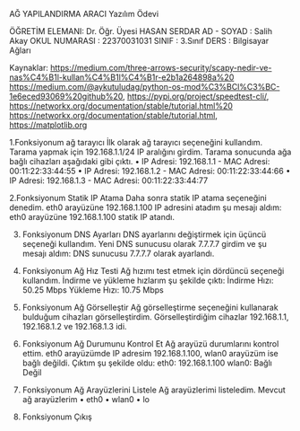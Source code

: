 AĞ YAPILANDIRMA ARACI
Yazılım Ödevi


ÖĞRETİM ELEMANI: Dr. Öğr. Üyesi HASAN SERDAR
AD - SOYAD : Salih Akay
OKUL NUMARASI : 22370031031
SINIF : 3.Sınıf
DERS : Bilgisayar Ağları



Kaynaklar:   https://medium.com/three-arrows-security/scapy-nedir-ve-nas%C4%B1l-kullan%C4%B1l%C4%B1r-e2b1a264898a%20
https://medium.com/@aykutuludag/python-os-mod%C3%BCl%C3%BC-1e6eced93069%20github%20,
https://pypi.org/project/speedtest-cli/,
https://networkx.org/documentation/stable/tutorial.html%20
https://networkx.org/documentation/stable/tutorial.html,
https://matplotlib.org


1.Fonksiyonum ağ tarayıcı
İlk olarak ağ tarayıcı seçeneğini kullandım. Tarama yapmak için 192.168.1.1/24 IP aralığını girdim. Tarama sonucunda ağa bağlı cihazları aşağıdaki gibi çıktı.
•	IP Adresi: 192.168.1.1 - MAC Adresi: 00:11:22:33:44:55
•	IP Adresi: 192.168.1.2 - MAC Adresi: 00:11:22:33:44:66
•	IP Adresi: 192.168.1.3 - MAC Adresi: 00:11:22:33:44:77
 
2.Fonksiyonum Statik IP Atama
Daha sonra statik IP atama seçeneğini denedim. eth0 arayüzüne 192.168.1.100 IP adresini atadım şu mesajı aldım:
eth0 arayüzüne 192.168.1.100 statik IP atandı.
 
3. Fonksiyonum DNS Ayarları
DNS ayarlarını değiştirmek için üçüncü seçeneği kullandım. Yeni DNS sunucusu olarak 7.7.7.7 girdim ve şu mesajı aldım:
DNS sunucusu 7.7.7.7 olarak ayarlandı.
 
4. Fonksiyonum Ağ Hız Testi
Ağ hızımı test etmek için dördüncü seçeneği kullandım. İndirme ve yükleme hızlarım şu şekilde çıktı:
İndirme Hızı: 50.25 Mbps Yükleme Hızı: 10.75 Mbps
 
5. Fonksiyonum Ağ Görselleştir
Ağ görselleştirme seçeneğini kullanarak bulduğum cihazları görselleştirdim. Görselleştirdiğim cihazlar 192.168.1.1, 192.168.1.2 ve 192.168.1.3 idi. 
 
6. Fonksiyonum Ağ Durumunu Kontrol Et
Ağ arayüzü durumlarını kontrol ettim. eth0 arayüzümde IP adresim 192.168.1.100, wlan0 arayüzüm ise bağlı değildi. Çıktım şu şekilde oldu:
eth0: 192.168.1.100 wlan0: Bağlı Değil
 
7. Fonksiyonum Ağ Arayüzlerini Listele
Ağ arayüzlerimi listeledim. Mevcut ağ arayüzlerim 
•	eth0
•	wlan0
•	lo
 
8. Fonksiyonum  Çıkış
